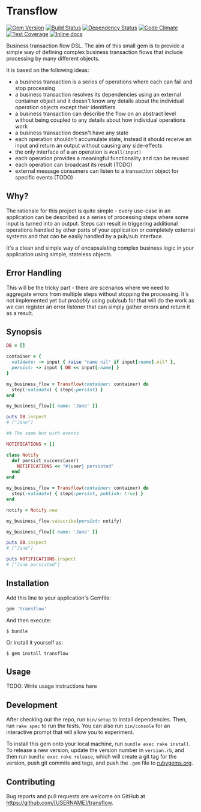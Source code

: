 [gem]: https://rubygems.org/gems/transflow
[travis]: https://travis-ci.org/solnic/transflow
[gemnasium]: https://gemnasium.com/solnic/transflow
[codeclimate]: https://codeclimate.com/github/solnic/transflow
[inchpages]: http://inch-ci.org/github/solnic/transflow

# Transflow

[![Gem Version](https://badge.fury.io/rb/transflow.svg)][gem]
[![Build Status](https://travis-ci.org/solnic/transflow.svg?branch=master)][travis]
[![Dependency Status](https://gemnasium.com/solnic/transflow.png)][gemnasium]
[![Code Climate](https://codeclimate.com/github/solnic/transflow/badges/gpa.svg)][codeclimate]
[![Test Coverage](https://codeclimate.com/github/solnic/transflow/badges/coverage.svg)][codeclimate]
[![Inline docs](http://inch-ci.org/github/solnic/transflow.svg?branch=master)][inchpages]

Business transaction flow DSL. The aim of this small gem is to provide a simple
way of defining complex business transaction flows that include processing by
many different objects.

It is based on the following ideas:

- a business transaction is a series of operations where each can fail and stop processing
- a business transaction resolves its dependencies using an external container object
  and it doesn't know any details about the individual operation objects except their
  identifiers
- a business transaction can describe the flow on an abstract level without being
  coupled to any details about how individual operations work
- a business transaction doesn't have any state
- each operation shouldn't accumulate state, instead it should receive an input and return
  an output without causing any side-effects
- the only interface of a an operation is `#call(input)`
- each operation provides a meaningful functionality and can be reused
- each operation can broadcast its result (TODO)
- external message consumers can listen to a transaction object for specific events (TODO)

## Why?

The rationale for this project is quite simple - every use-case in an application
can be described as a series of processing steps where some input is turned into
an output. Steps can result in triggering additional operations handled by other
parts of your application or completely external systems and that can be easily
handled by a pub/sub interface.

It's a clean and simple way of encapsulating complex business logic in your application
using simple, stateless objects.

## Error Handling

This will be the tricky part - there are scenarios where we need to aggregate
errors from multiple steps without stopping the processing. It's not implemented
yet but *probably* using pub/sub for that will do the work as we can register an
error listener that can simply gather errors and return it as a result.

## Synopsis

``` ruby
DB = []

container = {
  validate: -> input { raise "name nil" if input[:name].nil? },
  persist: -> input { DB << input[:name] }
}

my_business_flow = Transflow(container: container) do
  step(:validate) { step(:persist) }
end

my_business_flow[{ name: 'Jane' }]

puts DB.inspect
# ["Jane"]

## The same but with events

NOTIFICATIONS = []

class Notify
  def persist_success(user)
    NOTIFICATIONS << "#{user} persisted"
  end
end

my_business_flow = Transflow(container: container) do
  step(:validate) { step(:persist, publish: true) }
end

notify = Notify.new

my_business_flow.subscribe(persist: notify)

my_business_flow[{ name: 'Jane' }]

puts DB.inspect
# ["Jane"]

puts NOTIFICATIONS.inspect
# ["Jane persisted"]
```

## Installation

Add this line to your application's Gemfile:

```ruby
gem 'transflow'
```

And then execute:

    $ bundle

Or install it yourself as:

    $ gem install transflow

## Usage

TODO: Write usage instructions here

## Development

After checking out the repo, run `bin/setup` to install dependencies. Then, run `rake spec` to run the tests. You can also run `bin/console` for an interactive prompt that will allow you to experiment.

To install this gem onto your local machine, run `bundle exec rake install`. To release a new version, update the version number in `version.rb`, and then run `bundle exec rake release`, which will create a git tag for the version, push git commits and tags, and push the `.gem` file to [rubygems.org](https://rubygems.org).

## Contributing

Bug reports and pull requests are welcome on GitHub at https://github.com/[USERNAME]/transflow.
